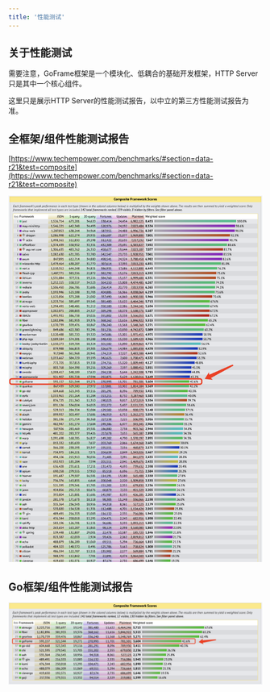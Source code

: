 ```yaml
---
title: '性能测试'
---
```


## 关于性能测试

需要注意，GoFrame框架是一个模块化、低耦合的基础开发框架，HTTP Server只是其中一个核心组件。

这里只是展示HTTP Server的性能测试报告，以中立的第三方性能测试报告为准。

## 全框架/组件性能测试报告

[https://www.techempower.com/benchmarks/#section=data-r21&test=composite](https://www.techempower.com/benchmarks/#section=data-r21&test=composite)

![](/markdown/fbf3b624474544cc94df0add4320026e.png)

## Go框架/组件性能测试报告

![](/markdown/e8d28499739545684c4637aedcebcae0.png)